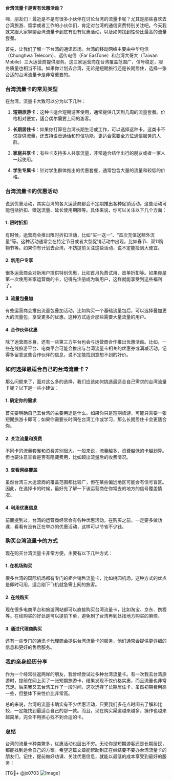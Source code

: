 **台湾流量卡是否有优惠活动？**

嗨，朋友们！最近是不是有很多小伙伴在讨论台湾的流量卡呢？尤其是那些喜欢去台湾旅游、留学或者工作的小伙伴们，肯定对台湾的通信资费特别关注吧。今天我就来跟大家聊聊台湾流量卡到底有没有优惠活动，以及如何找到性价比最高的流量套餐。

首先，让我们了解一下台湾的通讯市场。台湾的移动网络主要由中华电信（Chunghwa Telecom）、远传电信（Far EasTone）和台湾大哥大（Taiwan Mobile）三大运营商提供服务。这三家运营商在台湾覆盖范围广，信号稳定，服务质量也相当不错。如果你计划去台湾，无论是短期旅行还是长期居住，选择一张合适的台湾流量卡是非常重要的。

### **台湾流量卡的常见类型**

在台湾，流量卡大致可以分为以下几种：

1. **短期旅游卡**：这种卡适合短期游客使用，通常提供几天到几周的流量套餐。价格相对便宜，适合偶尔需要上网的游客。
   
2. **长期居住卡**：如果你打算在台湾长期生活或工作，可以选择这种卡。这类卡不仅提供流量，还支持语音通话和短信功能，更适合需要全方位通信服务的人群。

3. **家庭共享卡**：有些卡支持多人共享流量，非常适合结伴出行的朋友或者一家人一起使用。

4. **学生专属卡**：针对学生群体推出的优惠套餐，通常包含大量的流量和较低的价格。

### **台湾流量卡的优惠活动**

说到优惠活动，其实台湾的各大运营商都会不定期推出各种促销活动。这些活动可能包括折扣、赠送流量、延长使用期限等。具体来说，你可以关注以下几个方面：

#### **1. 限时折扣**
有时候，运营商会推出限时折扣活动，比如“买一送一”、“首次充值送额外流量”等。这种活动通常会在特定节日或者大型促销活动中出现，比如春节、双11购物节等。如果你有计划去台湾，不妨提前关注这些活动，说不定能捡到大便宜。

#### **2. 新用户专享**
很多运营商会对新用户提供特别优惠，比如首月免费试用、首单折扣等。如果你是第一次使用某家运营商的卡，记得先注册成为新用户，这样就能享受到这些福利了。

#### **3. 流量包叠加**
有些运营商会推出流量包叠加活动，比如购买一个基础流量包后，可以选择叠加更大的流量包，享受更多的优惠。这种方式适合那些需要大量流量的用户。

#### **4. 合作伙伴优惠**
除了运营商本身，还有一些第三方平台也会与运营商合作推出优惠活动。比如，一些在线旅游平台、电商平台可能会推出与台湾流量卡相关的优惠券或满减活动。记得多留意这些合作伙伴的信息，说不定能找到意想不到的好价。

### **如何选择最适合自己的台湾流量卡？**

那么问题来了，面对这么多的选择，我们应该如何挑选最适合自己需求的台湾流量卡呢？以下是一些小建议：

#### **1. 确定你的需求**
首先要明确自己去台湾的主要用途是什么。如果你只是短期旅游，可能只需要一张短期旅游卡即可；如果你需要长时间在台湾工作或学习，那么长期居住卡会更适合你。

#### **2. 关注流量和资费**
不同卡的流量套餐和资费差别很大。一般来说，流量越多、资费越低的卡越划算。但也要注意查看是否有隐藏费用，比如超出流量后的收费情况。

#### **3. 查看网络覆盖**
虽然台湾三大运营商的覆盖范围都比较广，但在某些偏远地区可能会有信号盲区。因此，在选择卡的时候，最好先了解一下该运营商在你常去的地方的信号覆盖情况。

#### **4. 利用优惠信息**
前面提到过，台湾的运营商经常会有各种优惠活动。在购买之前，一定要多做功课，看看有没有正在举办的优惠活动，这样可以节省不少钱。

### **购买台湾流量卡的方式**

现在购买台湾流量卡非常方便，主要有以下几种方式：

#### **1. 在机场购买**
很多台湾的国际机场都有专门的柜台销售流量卡，比如桃园机场。这种方式的优点是即时可用，适合刚下飞机就急需上网的旅客。

#### **2. 在线购买**
现在很多电商平台和旅游网站都可以直接购买台湾流量卡，比如淘宝、京东、携程等。在线购买的好处是可以提前下单，避免到了台湾再到处找地方购买的麻烦。

#### **3. 通过代理商购买**
还有一些专门的通讯卡代理商会提供台湾流量卡的服务，他们通常会提供更详细的信息和更好的售后服务。

### **我的亲身经历分享**

作为一个经常往返两岸的朋友，我曾经尝试过多种台湾流量卡。有一次我去台湾旅游时，提前在网上买了一张短期旅游卡，结果发现不仅价格实惠，而且流量也非常充足。后来我又去台湾工作了一段时间，这次选择了长期居住卡，虽然初期费用高一些，但整体下来性价比非常高。

总的来说，台湾的流量卡确实有不少优惠活动，只要我们多花点时间去了解和比较，一定能找到最适合自己的那一款。而且，现在购买渠道越来越多，操作也越来越简单，完全不用担心找不到合适的卡。

### **总结**

台湾的流量卡种类繁多，优惠活动也层出不穷。无论你是短期游客还是长期居民，都能找到适合自己的方案。希望这篇文章能帮助到正在纠结要不要办台湾流量卡的朋友们。记住，提前做好功课、关注优惠信息，就能以最低的成本享受到最好的服务！

[TG💪+ @jx0703 ![Image](https://github.com/user-attachments/assets/dbca1d08-cadb-493c-b0ec-ad6f7a83f270)]